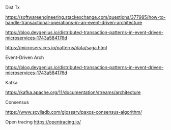 Dist Tx
 
https://softwareengineering.stackexchange.com/questions/377985/how-to-handle-transactional-operations-in-an-event-driven-architecture
 
https://blog.devgenius.io/distributed-transaction-patterns-in-event-driven-microservices-1743a584176d
 
https://microservices.io/patterns/data/saga.html
 
 
 
Event-Driven Arch
 
https://blog.devgenius.io/distributed-transaction-patterns-in-event-driven-microservices-1743a584176d
 
Kafka
 
https://kafka.apache.org/11/documentation/streams/architecture
 
Consensus
 
https://www.scylladb.com/glossary/paxos-consensus-algorithm/

Open tracing
https://opentracing.io/